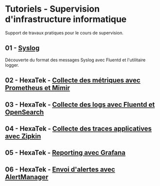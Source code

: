 # Tutoriels - Supervision d'infrastructure informatique

Support de travaux pratiques pour le cours de supervision.

## 01 - [Syslog](./01-syslog/)

Découverte du format des messages Syslog avec Fluentd et l'utilitaire logger.

## 02 - HexaTek - [Collecte des métriques avec Prometheus et Mimir](./hexatek/02-prometheus-mimir/)

## 03 - HexaTek - [Collecte des logs avec Fluentd et OpenSearch](./hexatek/03-fluentd-opensearch/)

## 04 - HexaTek - [Collecte des traces applicatives avec Zipkin](./hexatek/04-zipkin/)

## 05 - HexaTek - [Reporting avec Grafana](./hexatek/05-grafana/)

## 06 - HexaTek - [Envoi d'alertes avec AlertManager](./hexatek/06-alertmanager/)